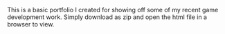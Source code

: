This is a basic portfolio I created for showing off some of my recent game development work.
Simply download as zip and open the html file in a browser to view.
